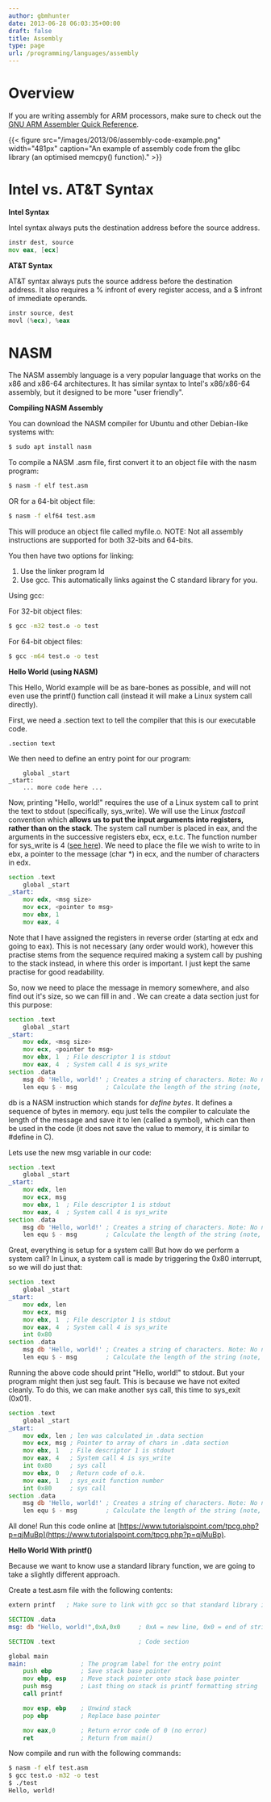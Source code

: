 ```yaml
---
author: gbmhunter
date: 2013-06-28 06:03:35+00:00
draft: false
title: Assembly
type: page
url: /programming/languages/assembly
---
```


# Overview

If you are writing assembly for ARM processors, make sure to check out the [GNU ARM Assembler Quick Reference](http://bel.gsi.de/scripts/gnu-arm-assy-quick-ref.pdf).

{{< figure src="/images/2013/06/assembly-code-example.png" width="481px" caption="An example of assembly code from the glibc library (an optimised memcpy() function)."  >}}

# Intel vs. AT&T Syntax

**Intel Syntax**

Intel syntax always puts the destination address before the source address.

```asm    
instr dest, source
mov eax, [ecx]
```

**AT&T Syntax**

AT&T syntax always puts the source address before the destination address. It also requires a % infront of every register access, and a $ infront of immediate operands.

```asm    
instr source, dest
movl (%ecx), %eax
```

# NASM

The NASM assembly language is a very popular language that works on the x86 and x86-64 architectures. It has similar syntax to Intel's x86/x86-64 assembly, but it designed to be more "user friendly".

**Compiling NASM Assembly**

You can download the NASM compiler for Ubuntu and other Debian-like systems with:

```sh    
$ sudo apt install nasm
```

To compile a NASM .asm file, first convert it to an object file with the nasm program:

```sh    
$ nasm -f elf test.asm
```

OR for a 64-bit object file:

```sh    
$ nasm -f elf64 test.asm
```

This will produce an object file called myfile.o. NOTE: Not all assembly instructions are supported for both 32-bits and 64-bits.

You then have two options for linking:

1. Use the linker program ld
2. Use gcc. This automatically links against the C standard library for you.

Using gcc:

For 32-bit object files:

```sh    
$ gcc -m32 test.o -o test
```

For 64-bit object files:

```sh    
$ gcc -m64 test.o -o test
```

**Hello World (using NASM)**

This Hello, World example will be as bare-bones as possible, and will not even use the printf() function call (instead it will make a Linux system call directly).

First, we need a .section text to tell the compiler that this is our executable code.

```    
.section text
```

We then need to define an entry point for our program:

```    
    global _start
_start:
    ... more code here ...
```

Now, printing "Hello, world!" requires the use of a Linux system call to print the text to stdout (specifically, sys_write). We will use the Linux _fastcall_ convention which **allows us to put the input arguments into registers, rather than on the stack**. The system call number is placed in eax, and the arguments in the successive registers ebx, ecx, e.t.c. The function number for sys_write is 4 ([see here](https://syscalls.kernelgrok.com/)). We need to place the file we wish to write to in ebx, a pointer to the message (char *) in ecx, and the number of characters in edx.

```asm    
section .text
    global _start
_start:
    mov edx, <msg size>
    mov ecx, <pointer to msg>
    mov ebx, 1
    mov eax, 4
```  

Note that I have assigned the registers in reverse order (starting at edx and going to eax). This is not necessary (any order would work), however this practise stems from the sequence required making a system call by pushing to the stack instead, in where this order is important. I just kept the same practise for good readability.

So, now we need to place the message in memory somewhere, and also find out it's size, so we can fill in <pointer to msg> and <msg size>. We can create a data section just for this purpose:

```asm    
section .text
    global _start
_start:
    mov edx, <msg size>
    mov ecx, <pointer to msg>
    mov ebx, 1  ; File descriptor 1 is stdout
    mov eax, 4  ; System call 4 is sys_write
section .data
    msg db 'Hello, world!' ; Creates a string of characters. Note: No null terminator.
    len equ $ - msg        ; Calculate the length of the string (note, this does not store anything in memory)
```

db is a NASM instruction which stands for _define bytes_. It defines a sequence of bytes in memory. equ just tells the compiler to calculate the length of the message and save it to len (called a symbol), which can then be used in the code (it does not save the value to memory, it is similar to #define in C).

Lets use the new msg variable in our code:

```asm    
section .text
    global _start
_start:
    mov edx, len
    mov ecx, msg
    mov ebx, 1  ; File descriptor 1 is stdout
    mov eax, 4  ; System call 4 is sys_write
section .data
    msg db 'Hello, world!' ; Creates a string of characters. Note: No null terminator.
    len equ $ - msg        ; Calculate the length of the string (note, this does not store anything in memory)
```

Great, everything is setup for a system call! But how do we perform a system call? In Linux, a system call is made by triggering the 0x80 interrupt, so we will do just that:

```asm    
section .text
    global _start
_start:
    mov edx, len
    mov ecx, msg
    mov ebx, 1  ; File descriptor 1 is stdout
    mov eax, 4  ; System call 4 is sys_write
    int 0x80
section .data
    msg db 'Hello, world!' ; Creates a string of characters. Note: No null terminator.
    len equ $ - msg        ; Calculate the length of the string (note, this does not store anything in memory)
```

Running the above code should print "Hello, world!" to stdout. But your program might then just seg fault. This is because we have not exited cleanly. To do this, we can make another sys call, this time to sys_exit (0x01).

```asm    
section .text
    global _start
_start:
    mov edx, len ; len was calculated in .data section
    mov ecx, msg ; Pointer to array of chars in .data section
    mov ebx, 1   ; File descriptor 1 is stdout
    mov eax, 4   ; System call 4 is sys_write
    int 0x80     ; sys call
    mov ebx, 0   ; Return code of o.k.
    mov eax, 1   ; sys_exit function number
    int 0x80     ; sys call
section .data
    msg db 'Hello, world!' ; Creates a string of characters. Note: No null terminator.
    len equ $ - msg        ; Calculate the length of the string (note, this does not store anything in memory)
```

All done! Run this code online at [https://www.tutorialspoint.com/tpcg.php?p=qjMuBp](https://www.tutorialspoint.com/tpcg.php?p=qjMuBp).

**Hello World With printf()**

Because we want to know use a standard library function, we are going to take a slightly different approach.

Create a test.asm file with the following contents:

```asm    
extern printf   ; Make sure to link with gcc so that standard library is automatically linked against

SECTION .data
msg: db "Hello, world!",0xA,0x0     ; 0xA = new line, 0x0 = end of string

SECTION .text                       ; Code section

global main
main:               ; The program label for the entry point
    push ebp        ; Save stack base pointer
    mov ebp, esp    ; Move stack pointer onto stack base pointer
    push msg        ; Last thing on stack is printf formatting string
    call printf

    mov esp, ebp    ; Unwind stack
    pop ebp         ; Replace base pointer

    mov eax,0       ; Return error code of 0 (no error)
    ret             ; Return from main()
```

Now compile and run with the following commands:

```sh    
$ nasm -f elf test.asm
$ gcc test.o -m32 -o test
$ ./test
Hello, world!
```
